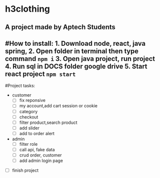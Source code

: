 # h3clothing
A project made by Aptech Students
------------ 
#How to install:
	1. Download node, react, java spring,
	2. Open folder in terminal then type command `npm i`
	3. Open java project, run project
	4. Run sql in DOCS folder google drive
	5. Start react project `npm start`
------------ 
#Project tasks:
- customer
	- [ ] fix reponsive
	- [ ] my account,add cart session or cookie 
	- [ ] category
	- [ ] checkout
	- [ ] filter product,search product
	- [ ] add slider
	- [ ] add to order alert
- admin
	- [ ] filter role
	- [ ] call api, fake data
	- [ ] crud order, customer
	- [ ] add admin login page
- [ ] finish project
